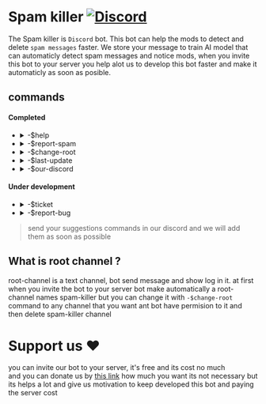 # Spam killer [![Discord](https://img.shields.io/badge/Discord-7289DA?style=for-the-badge&logo=discord&logoColor=white)](https://discord.gg/vpEv3HJ)
The Spam killer is `Discord` bot. This bot can help the mods to detect and delete `spam messages` faster.
We store your message to train AI model that can automaticly detect spam messages and notice mods, when you invite this bot to your server you help alot us to develop this bot faster and make it automaticly as soon as posible.

## commands

#### Completed
* <details><summary>-$help</summary>Returns a string that contains the description and name of each command</details>
* <details><summary>-$report-spam</summary>If the user who uses this command have the role <code>botManager</code>, the message will be saved in our database and removed from the channel, and a message will be sent to the spammer account to informing it.<br>But if the user who uses this command does not have this role, bot mentions this role, so that they can use <code>-$report-spam</code> command if necessary.</details>
* <details><summary>-$change-root</summary> Change the root channel </details>
* <details><summary>-$last-update</summary> Returns a string that contains date of last update and latest version of patch note </details>
* <details><summary>-$our-discord</summary> Returns our discord server invite link </details>

#### Under development

* <details><summary>-$ticket</summary> You can send ticket to us with this command </details>
* <details><summary>-$report-bug</summary> You can report bugs and  suggestions  with this command </details>
> send your suggestions commands in our discord and we will add them as soon as possible

## What is root channel ?

root-channel is a text channel, bot send message and show log in it. at first when you invite the bot to your server bot make automatically a root-channel names spam-killer but you can change it with `-$change-root` command to any channel that you want ant bot have permision to it and then delete spam-killer channel

# Support us ❤️
you can invite our bot to your server, it's free and its cost no much <br>
and you can donate us by <a href='https://dono.gg/bofsbit'>this link</a> how much you want its not necessary but its helps a lot and give us motivation to keep developed this bot and paying the server cost
